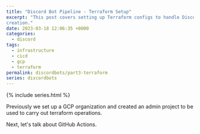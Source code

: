```yaml
---
title: "Discord Bot Pipeline - Terraform Setup"
excerpt: "This post covers setting up Terraform configs to handle Discord bot
creation."
date: 2023-03-18 12:06:35 +0000
categories:
  - discord
tags:
  - infrastructure
  - cicd
  - gcp
  - terraform
permalink: discordbots/part3-terraform
series: discordbots
---
```


{% include series.html %}

Previously we set up a GCP organization and created an admin
project to be used to carry out terraform operations.

Next, let's talk about GitHub Actions.
